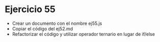 # Ejercicio 55

- Crear un documento con el nombre ej55.js
- Copiar el código del ej52.md
- Refactorizar el código y utilizar operador ternario en lugar de if/else
